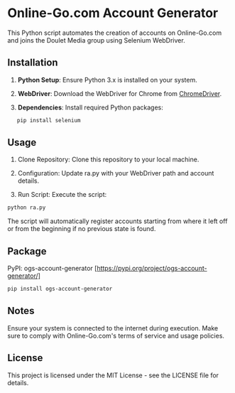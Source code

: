 # Online-Go.com Account Generator

This Python script automates the creation of accounts on Online-Go.com and joins the Doulet Media group using Selenium WebDriver.

## Installation

1. **Python Setup**: Ensure Python 3.x is installed on your system.

2. **WebDriver**: Download the WebDriver for Chrome from [ChromeDriver](https://googlechromelabs.github.io/chrome-for-testing/).

3. **Dependencies**: Install required Python packages:
```sh
   pip install selenium
```
## Usage
1. Clone Repository: Clone this repository to your local machine.

2. Configuration: Update ra.py with your WebDriver path and account details.
3. Run Script: Execute the script:
```sh
python ra.py
```
The script will automatically register accounts starting from where it left off or from the beginning if no previous state is found.

## Package
PyPI: ogs-account-generator [https://pypi.org/project/ogs-account-generator/]
```sh
pip install ogs-account-generator
```

## Notes
Ensure your system is connected to the internet during execution.
Make sure to comply with Online-Go.com's terms of service and usage policies.

## License
This project is licensed under the MIT License - see the LICENSE file for details.

